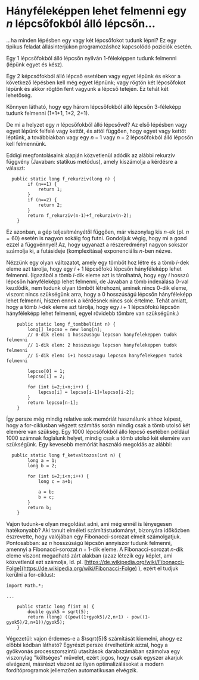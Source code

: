 # Hányféleképpen lehet felmenni egy $n$ lépcsőfokból álló lépcsőn...

...ha minden lépésben egy vagy két lépcsőfokot tudunk lépni? Ez egy tipikus feladat állásinterjúkon programozáshoz kapcsolódó poziciók esetén.

Egy 1 lépcsőfokból álló lépcsőn nyilván 1-féleképpen tudunk felmenni (lépünk egyet és kész).

Egy 2 képcsófokból álló lépcső esetében vagy egyet lépünk és ekkor a következő lépésben kell még egyet lépnünk; vagy rögtön két lépcsőfokot lépünk és akkor rögtön fent vagyunk a lépcső tetején. Ez tehát két lehetőség.

Könnyen látható, hogy egy három lépcsőfokból álló lépcsőn 3-féleképp tudunk felmenni (1+1+1, 1+2, 2+1). 

De mi a helyzet egy $n$ lépcsőfokból álló lépcsővel? Az első lépésben vagy egyet lépünk felfelé vagy kettőt, és attól függően, hogy egyet vagy kettőt léptünk, a továbbiakban vagy egy $n-1$ vagy $n-2$ lépcsőfokból álló lépcsőn kell felmennünk. 

Eddigi megfontolásaink alapján közvetlenül adódik az alábbi rekurzív függvény (Javaban: statikus metódus), amely kiszámolja a kérdésre a választ:

```
  public static long f_rekurziv(long n) {
        if (n==1) {
            return 1;
        }
        if (n==2) {
            return 2;
        }
        return f_rekurziv(n-1)+f_rekurziv(n-2);
    }
```

Ez azonban, a gép teljesítményétől függően, már viszonylag kis $n$-ek (pl. $n=60$) esetén is nagyon sokáig fog futni. Gondoljuk végig, hogy mi a gond ezzel a függvénnyel! Az, hogy ugyanazt a részeredményt nagyon sokszor számolja ki, 
a futásideje (komplexitása) exponenciális $n$-ben nézve.

Nézzünk egy olyan változatot, amely egy tömböt hoz létre és a tömb $i$-dek eleme azt tárolja, hogy egy $i+1$ lépcsőfokú lépcsőn hányféleképp lehet felmenni. (Igazából a tömb $i$-dik eleme azt is tárolhatná, hogy egy $i$ hosszú lépcsőn 
hányféleképp lehet felmenni, de Javaban a tömb indexálása 0-val kezdődik, nem tudunk olyan tömböt létrehozni, aminek nincs 0-dik eleme, viszont nincs szükségünk arra, hogy a 0 hosszúságú lépcsőn hányféleképp lehet felmenni, hiszen
ennek a kérdésnek nincs sok értelme. Tehát amiatt, hogy a tömb $i$-dek eleme azt tárolja, hogy egy $i+1$ lépcsőfokú lépcsőn hányféleképp lehet felmenni, egyel rövidebb tömbre van szükségünk.)

```
    public static long f_tombbel(int n) {
        long[] lepcso = new long[n];
        // 0-dik elem: 1 hosszusagu lepcson hanyfelekeppen tudok felmenni
        // 1-dik elem: 2 hosszusagu lepcson hanyfelekeppen tudok felmenni
        // i-dik elem: i+1 hosszusagu lepcson hanyfelekeppen tudok felmenni

        lepcso[0] = 1;
        lepcso[1] = 2;

        for (int i=2;i<n;i++) {
            lepcso[i] = lepcso[i-1]+lepcso[i-2];
        }
        return lepcso[n-1];
    }
```

Így persze még mindig relatíve sok memóriát használunk ahhoz képest, hogy a for-ciklusban végzett számítás során mindig csak a tömb utolsó két elemére van szükség. Egy 1000 lépcsőfokból álló lépcső esetében például 1000 számnak foglalunk 
helyet, mindig csak a tömb utolsó két elemére van szükségünk. Egy kevesebb memóriát használó megoldás az alábbi:

```
  public static long f_ketvaltozos(int n) {
        long a = 1;
        long b = 2;

        for (int i=2;i<n;i++) {
            long c = a+b;

            a = b;
            b = c;
        }
        return b;
    }
```

Vajon tudunk-e olyan megoldást adni, ami még ennél is lényegesen hatékonyabb? Aki tanult elméleti számítástudományt, bizonyára időközben észrevette, hogy valójában egy Fibonacci-sorozat elmeit számolgatjuk. Pontosabban:
az $n$ hosszúságú lépcsőn annyiszor tudunk felmenni, amennyi a Fibonacci-sorozat $n+1$-dik eleme. A Fibonacci-sorozat $n$-dik eleme viszont megadható zárt alakban (azaz létezik egy képlet, ami közvetlenül ezt számolja, ld. pl. 
[https://de.wikipedia.org/wiki/Fibonacci-Folge](https://de.wikipedia.org/wiki/Fibonacci-Folge) ), ezért el tudjuk
kerülni a for-ciklust: 

```
import Math.*;

...

    public static long f(int n) {
        double gyok5 = sqrt(5);
        return (long) ((pow((1+gyok5)/2,n+1) - pow((1-gyok5)/2,n+1))/gyok5);
    }
```

Végezetül: vajon érdemes-e a $\sqrt{5}$ számítását kiemelni, ahogy ez előbbi kódban látható? Egyrészt persze érvelhetünk azzal, hogy a gyökvonás processzorszintű utasítások darabszámában számolva egy viszonylag "költséges" művelet, 
ezért jogos, hogy csak egyszer akarjuk elvégezni, másrészt viszont az ilyen optimalizálásokat a modern fordítóprogramok jellemzően automatikusan elvégzik.

